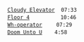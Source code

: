 [`Cloudy Elevator`](cloudy-elevator.mp3) `07:33`  
[`Floor 4`](floor-4.mp3)     `10:46`  
[`Wh-operator`](wh-operator.mp3)   `07:29`  
[`Doom Unto U`](doom-unto-u.mp3)  `4:58`
